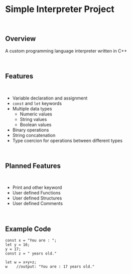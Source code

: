 # Simple Interpreter Project

<br>

## Overview
A custom programming language interpreter written in C++

<br>


## Features
<br>

-  Variable declaration and assignment
-  `const` and `let` keywords
-  Multiple data types
    - Numeric values
    - String values
    - Boolean values
- Binary operations
- String concatenation
- Type coercion for operations between different types

<br>

## Planned Features
<br>

- Print and other keyword
- User defined Functions
- User defined Structures
- User defined Comments

<br>

## Example Code

```
const x = "You are : ";
let y = 16;
y = 17;
const z = " years old."

let w = x+y+z;
w    //output: "You are : 17 years old."
```
